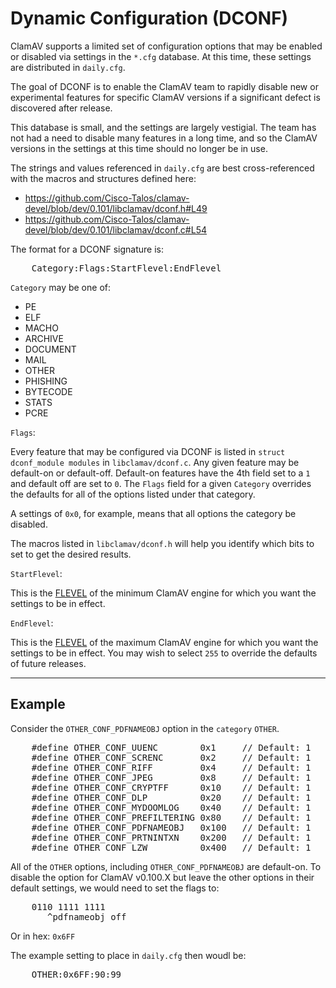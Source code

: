 # Dynamic Configuration (DCONF)

ClamAV supports a limited set of configuration options that may be enabled or disabled via settings in the `*.cfg` database. At this time, these settings are distributed in `daily.cfg`.

The goal of DCONF is to enable the ClamAV team to rapidly disable new or experimental features for specific ClamAV versions if a significant defect is discovered after release.

This database is small, and the settings are largely vestigial. The team has not had a need to disable many features in a long time, and so the ClamAV versions in the settings at this time should no longer be in use.

The strings and values referenced in `daily.cfg` are best cross-referenced with the macros and structures defined here:

* https://github.com/Cisco-Talos/clamav-devel/blob/dev/0.101/libclamav/dconf.h#L49
* https://github.com/Cisco-Talos/clamav-devel/blob/dev/0.101/libclamav/dconf.c#L54

The format for a DCONF signature is:

<pre>
    Category:Flags:StartFlevel:EndFlevel
</pre>

`Category` may be one of:

* PE
* ELF
* MACHO
* ARCHIVE
* DOCUMENT
* MAIL
* OTHER
* PHISHING
* BYTECODE
* STATS
* PCRE

`Flags`:

Every feature that may be configured via DCONF is listed in `struct dconf_module modules` in `libclamav/dconf.c`. Any given feature may be default-on or default-off. Default-on features have the 4th field set to a `1` and default off are set to `0`. The `Flags` field for a given `Category` overrides the defaults for all of the options listed under that category. 

A settings of `0x0`, for example, means that all options the category be disabled.

The macros listed in `libclamav/dconf.h` will help you identify which bits to set to get the desired results.

`StartFlevel`:

This is the [FLEVEL](FunctionalityLevels.md) of the minimum ClamAV engine for which you want the settings to be in effect.

`EndFlevel`:

This is the [FLEVEL](FunctionalityLevels.md) of the maximum ClamAV engine for which you want the settings to be in effect.  You may wish to select `255` to override the defaults of future releases.

---

## Example

Consider the `OTHER_CONF_PDFNAMEOBJ` option in the `category` `OTHER`.

<pre>
    #define OTHER_CONF_UUENC        0x1     // Default: 1
    #define OTHER_CONF_SCRENC       0x2     // Default: 1
    #define OTHER_CONF_RIFF         0x4     // Default: 1
    #define OTHER_CONF_JPEG         0x8     // Default: 1
    #define OTHER_CONF_CRYPTFF      0x10    // Default: 1
    #define OTHER_CONF_DLP          0x20    // Default: 1
    #define OTHER_CONF_MYDOOMLOG    0x40    // Default: 1
    #define OTHER_CONF_PREFILTERING 0x80    // Default: 1
    #define OTHER_CONF_PDFNAMEOBJ   0x100   // Default: 1
    #define OTHER_CONF_PRTNINTXN    0x200   // Default: 1
    #define OTHER_CONF_LZW          0x400   // Default: 1
</pre>

All of the `OTHER` options, including `OTHER_CONF_PDFNAMEOBJ` are default-on. To disable the option for ClamAV v0.100.X but leave the other options in their default settings, we would need to set the flags to:

<pre>
    0110 1111 1111
       ^pdfnameobj off
</pre>

Or in hex: `0x6FF`

The example setting to place in `daily.cfg` then woudl be:

<pre>
    OTHER:0x6FF:90:99
</pre>
